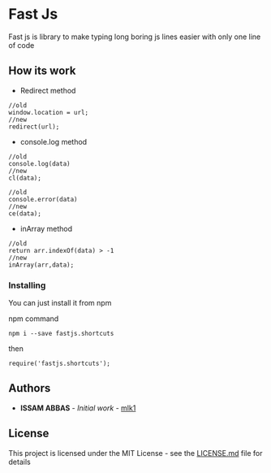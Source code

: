 # Fast Js
Fast js is library to make typing long boring js lines easier with only one line of code 


## How its work
- Redirect method

```
//old  
window.location = url;
//new 
redirect(url);
```

- console.log method

```
//old  
console.log(data)
//new 
cl(data);
```
```
//old  
console.error(data)
//new 
ce(data);
```

- inArray method

```
//old  
return arr.indexOf(data) > -1
//new 
inArray(arr,data);
```




### Installing

You can just install it from npm 

npm command 

```
npm i --save fastjs.shortcuts
```

then 

```
require('fastjs.shortcuts');
```



## Authors

* **ISSAM ABBAS** - *Initial work* - [mlk1](https://github.com/issamlk1/)

## License

This project is licensed under the MIT License - see the [LICENSE.md](LICENSE.md) file for details

